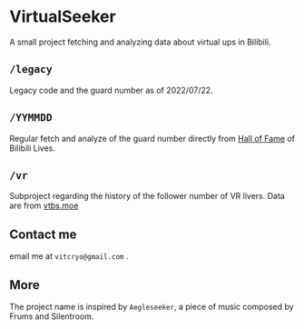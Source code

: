 # VirtualSeeker

A small project fetching and analyzing data about virtual ups in Bilibili.

## `/legacy`

Legacy code and the guard number as of 2022/07/22.

## `/YYMMDD`

Regular fetch and analyze of the guard number directly from [Hall of Fame](https://live.bilibili.com/p/html/hall-of-fame/index.html#/web) of Bilibili Lives.

## `/vr`

Subproject regarding the history of the follower number of VR livers. Data are from [vtbs.moe](https://github.com/dd-center/vtbs.moe/blob/master/api.md)

## Contact me

email me at `vitcryo@gmail.com` .

## More

The project name is inspired by `Aegleseeker`, a piece of music composed by Frums and Silentroom.